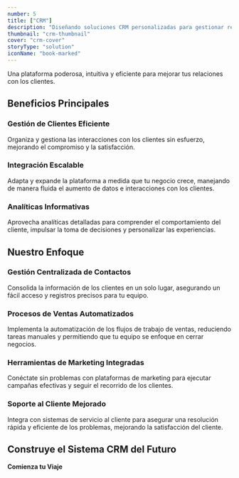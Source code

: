 ```yaml
---
number: 5
title: ["CRM"]
description: "Diseñando soluciones CRM personalizadas para gestionar relaciones con clientes, mejorar el servicio y aumentar las ventas."
thumbnail: "crm-thumbnail"
cover: "crm-cover"
storyType: "solution"
iconName: "book-marked"
---
```


Una plataforma poderosa, intuitiva y eficiente para mejorar tus relaciones con los clientes.

## Beneficios Principales

### Gestión de Clientes Eficiente

Organiza y gestiona las interacciones con los clientes sin esfuerzo, mejorando el compromiso y la satisfacción.

### Integración Escalable

Adapta y expande la plataforma a medida que tu negocio crece, manejando de manera fluida el aumento de datos e interacciones con los clientes.

### Analíticas Informativas

Aprovecha analíticas detalladas para comprender el comportamiento del cliente, impulsar la toma de decisiones y personalizar las experiencias.

## Nuestro Enfoque

### Gestión Centralizada de Contactos

Consolida la información de los clientes en un solo lugar, asegurando un fácil acceso y registros precisos para tu equipo.

### Procesos de Ventas Automatizados

Implementa la automatización de los flujos de trabajo de ventas, reduciendo tareas manuales y permitiendo que tu equipo se enfoque en cerrar negocios.

### Herramientas de Marketing Integradas

Conéctate sin problemas con plataformas de marketing para ejecutar campañas efectivas y seguir el recorrido de los clientes.

### Soporte al Cliente Mejorado

Integra con sistemas de servicio al cliente para asegurar una resolución rápida y eficiente de los problemas, mejorando la satisfacción del cliente.

## Construye el Sistema CRM del Futuro

**Comienza tu Viaje**
